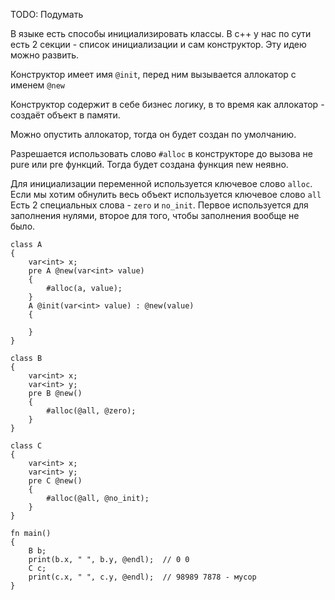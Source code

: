 TODO: Подумать


В языке есть способы инициализировать классы.
В c++ у нас по сути есть 2 секции - список инициализации
и сам конструктор. Эту идею можно развить.

Конструктор имеет имя `@init`, перед ним вызывается аллокатор
с именем `@new`

Конструктор содержит в себе бизнес логику, в то время как
аллокатор - создаёт объект в памяти.

Можно опустить аллокатор, тогда он будет создан по умолчанию.

Разрешается использовать слово `#alloc` в конструкторе до вызова
не pure или pre функций. Тогда будет создана функция new неявно.

Для инициализации переменной используется ключевое слово
`alloc`. Если мы хотим обнулить весь объект используется 
ключевое слово `all`
Есть 2 специальных слова - `zero` и `no_init`. Первое используется
для заполнения нулями, второе для того, чтобы
заполнения вообще не было.

```
class A
{
	var<int> x;
	pre A @new(var<int> value)
	{
		#alloc(a, value);
	}
	A @init(var<int> value) : @new(value)
	{
		
	}
}
```

```
class B
{
	var<int> x;
	var<int> y;
	pre B @new()
	{
		#alloc(@all, @zero);
	}
}

class C
{
	var<int> x;
	var<int> y;
	pre C @new()
	{
		#alloc(@all, @no_init);
	}
}

fn main()
{
	B b;
	print(b.x, " ", b.y, @endl);  // 0 0 
	C c;
	print(c.x, " ", c.y, @endl);  // 98989 7878 - мусор
}
```